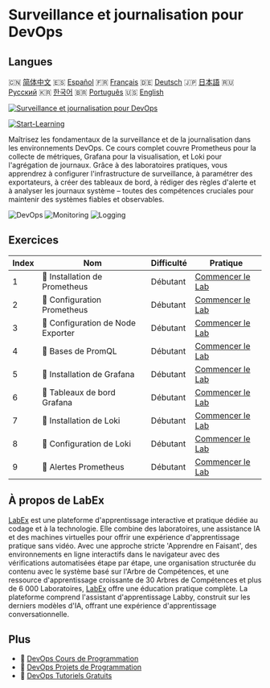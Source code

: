 # Surveillance et journalisation pour DevOps

## Langues

🇨🇳 [简体中文](README_zh.md) 🇪🇸 [Español](README_es.md) 🇫🇷 [Français](README_fr.md) 🇩🇪 [Deutsch](README_de.md) 🇯🇵 [日本語](README_ja.md) 🇷🇺 [Русский](README_ru.md) 🇰🇷 [한국어](README_ko.md) 🇧🇷 [Português](README_pt.md) 🇺🇸 [English](README.md) 

[![Surveillance et journalisation pour DevOps](https://cover-creator.labex.io/monitoring-and-logging-for-devops.png?lang=fr)](https://labex.io/fr/courses/monitoring-and-logging-for-devops)

[![Start-Learning](https://img.shields.io/badge/Start-Learning-whitesmoke?style=for-the-badge)](https://labex.io/fr/courses/monitoring-and-logging-for-devops)

Maîtrisez les fondamentaux de la surveillance et de la journalisation dans les environnements DevOps. Ce cours complet couvre Prometheus pour la collecte de métriques, Grafana pour la visualisation, et Loki pour l'agrégation de journaux. Grâce à des laboratoires pratiques, vous apprendrez à configurer l'infrastructure de surveillance, à paramétrer des exportateurs, à créer des tableaux de bord, à rédiger des règles d'alerte et à analyser les journaux système – toutes des compétences cruciales pour maintenir des systèmes fiables et observables.

![DevOps](https://img.shields.io/badge/DevOps-whitesmoke?style=for-the-badge&logo=devops)
![Monitoring](https://img.shields.io/badge/Monitoring-whitesmoke?style=for-the-badge&logo=monitoring)
![Logging](https://img.shields.io/badge/Logging-whitesmoke?style=for-the-badge&logo=logging)


## Exercices

|   Index | Nom                                | Difficulté   | Pratique                                                                                                                                                |
|---------|------------------------------------|--------------|---------------------------------------------------------------------------------------------------------------------------------------------------------|
|       1 | 🧩  Installation de Prometheus     | Débutant     | <a target='_blank' href='https://labex.io/fr/labs/docker-prometheus-installation-601811?course=monitoring-and-logging-for-devops'>Commencer le Lab</a>  |
|       2 | 🧩  Configuration Prometheus       | Débutant     | <a target='_blank' href='https://labex.io/fr/labs/docker-prometheus-configuration-601818?course=monitoring-and-logging-for-devops'>Commencer le Lab</a> |
|       3 | 🧩  Configuration de Node Exporter | Débutant     | <a target='_blank' href='https://labex.io/fr/labs/docker-node-exporter-setup-601825?course=monitoring-and-logging-for-devops'>Commencer le Lab</a>      |
|       4 | 🧩  Bases de PromQL                | Débutant     | <a target='_blank' href='https://labex.io/fr/labs/docker-promql-basics-601827?course=monitoring-and-logging-for-devops'>Commencer le Lab</a>            |
|       5 | 🧩  Installation de Grafana        | Débutant     | <a target='_blank' href='https://labex.io/fr/labs/docker-grafana-installation-601822?course=monitoring-and-logging-for-devops'>Commencer le Lab</a>     |
|       6 | 🧩  Tableaux de bord Grafana       | Débutant     | <a target='_blank' href='https://labex.io/fr/labs/docker-grafana-dashboards-601821?course=monitoring-and-logging-for-devops'>Commencer le Lab</a>       |
|       7 | 🧩  Installation de Loki           | Débutant     | <a target='_blank' href='https://labex.io/fr/labs/docker-loki-installation-601824?course=monitoring-and-logging-for-devops'>Commencer le Lab</a>        |
|       8 | 🧩  Configuration de Loki          | Débutant     | <a target='_blank' href='https://labex.io/fr/labs/docker-loki-configuration-601823?course=monitoring-and-logging-for-devops'>Commencer le Lab</a>       |
|       9 | 🧩  Alertes Prometheus             | Débutant     | <a target='_blank' href='https://labex.io/fr/labs/docker-prometheus-alerts-601826?course=monitoring-and-logging-for-devops'>Commencer le Lab</a>        |

## À propos de LabEx

[LabEx](https://labex.io) est une plateforme d'apprentissage interactive et pratique dédiée au codage et à la technologie. Elle combine des laboratoires, une assistance IA et des machines virtuelles pour offrir une expérience d'apprentissage pratique sans vidéo. Avec une approche stricte 'Apprendre en Faisant', des environnements en ligne interactifs dans le navigateur avec des vérifications automatisées étape par étape, une organisation structurée du contenu avec le système basé sur l'Arbre de Compétences, et une ressource d'apprentissage croissante de 30 Arbres de Compétences et plus de 6 000 Laboratoires, [LabEx](https://labex.io) offre une éducation pratique complète. La plateforme comprend l'assistant d'apprentissage Labby, construit sur les derniers modèles d'IA, offrant une expérience d'apprentissage conversationnelle.

## Plus

- 🔗 [DevOps Cours de Programmation](https://github.com/labex-labs/awesome-programming-courses)
- 🔗 [DevOps Projets de Programmation](https://github.com/labex-labs/awesome-programming-projects)
- 🔗 [DevOps Tutoriels Gratuits](https://github.com/labex-labs/devops-free-tutorials)

